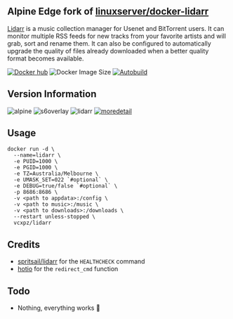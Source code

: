 ## Alpine Edge fork of [linuxserver/docker-lidarr](https://github.com/linuxserver/docker-lidarr/)
[Lidarr](https://github.com/lidarr/Lidarr) is a music collection manager for Usenet and BitTorrent users. It can monitor multiple RSS feeds for new tracks from your favorite artists and will grab, sort and rename them. It can also be configured to automatically upgrade the quality of files already downloaded when a better quality format becomes available.

[![Docker hub](https://img.shields.io/badge/docker%20hub-link-blue?style=for-the-badge&logo=docker)](https://hub.docker.com/repository/docker/vcxpz/lidarr) ![Docker Image Size](https://img.shields.io/docker/image-size/vcxpz/lidarr?style=for-the-badge&logo=docker) [![Autobuild](https://img.shields.io/badge/auto%20build-daily-blue?style=for-the-badge&logo=docker?color=d1aa67)](https://github.com/hydazz/docker-lidarr/actions?query=workflow%3A%22Docker+Update+CI%22)

## Version Information
![alpine](https://img.shields.io/badge/alpine-edge-0D597F?style=for-the-badge&logo=alpine-linux) ![s6overlay](https://img.shields.io/badge/s6--overlay-2.1.0.2-blue?style=for-the-badge) ![lidarr](https://img.shields.io/badge/lidarr-0.8.0.1974-blue?style=for-the-badge) [![moredetail](https://img.shields.io/badge/more-detail-blue?style=for-the-badge)](https://github.com/hydazz/docker-lidarr/blob/main/package_versions.txt)

## Usage
```
docker run -d \
  --name=lidarr \
  -e PUID=1000 \
  -e PGID=1000 \
  -e TZ=Australia/Melbourne \
  -e UMASK_SET=022 `#optional` \
  -e DEBUG=true/false `#optional` \
  -p 8686:8686 \
  -v <path to appdata>:/config \
  -v <path to music>:/music \
  -v <path to downloads>:/downloads \
  --restart unless-stopped \
  vcxpz/lidarr
```

## Credits
* [spritsail/lidarr](https://github.com/spritsail/lidarr) for the `HEALTHCHECK` command
* [hotio](https://github.com/hotio) for the `redirect_cmd` function

## Todo
* Nothing, everything works 🙂
